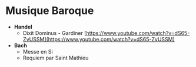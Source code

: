 # Musique Baroque

* **Handel**
  * Dixit Dominus - Gardiner [https://www.youtube.com/watch?v=dS65-ZvUSSM](https://www.youtube.com/watch?v=dS65-ZvUSSM)
* **Bach** 
  * Messe en Si 
  * Requiem par Saint Mathieu

